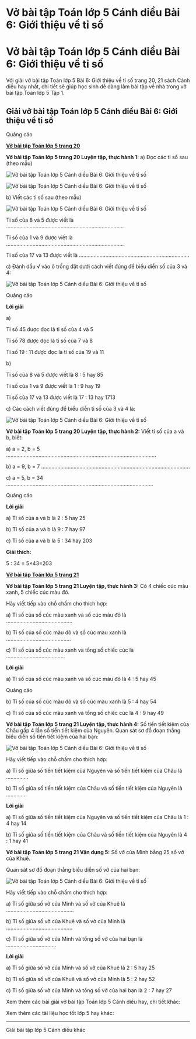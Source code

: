 # Vở bài tập Toán lớp 5 Cánh diều Bài 6: Giới thiệu về tỉ số

# Vở bài tập Toán lớp 5 Cánh diều Bài 6: Giới thiệu về tỉ số

Với giải vở bài tập Toán lớp 5 Bài 6: Giới thiệu về tỉ số trang 20, 21 sách Cánh diều hay nhất, chi tiết sẽ giúp học sinh dễ dàng làm bài tập về nhà trong vở bài tập Toán lớp 5 Tập 1.

## Giải vở bài tập Toán lớp 5 Cánh diều Bài 6: Giới thiệu về tỉ số

Quảng cáo

[**Vở bài tập Toán lớp 5 trang 20**](https://vietjack.com/vbt-toan-5-cd/vbt-toan-lop-5-trang-20.jsp)

**Vở bài tập Toán lớp 5 trang 20 Luyện tập, thực hành 1:** a) Đọc các tỉ số sau (theo mẫu)

![Vở bài tập Toán lớp 5 Cánh diều Bài 6: Giới thiệu về tỉ số](https://vietjack.com/vbt-toan-5-cd/images/bai-6-gioi-thieu-ve-ti-so-7.PNG)

![Vở bài tập Toán lớp 5 Cánh diều Bài 6: Giới thiệu về tỉ số](https://vietjack.com/vbt-toan-5-cd/images/bai-6-gioi-thieu-ve-ti-so-8.PNG)

b) Viết các tỉ số sau (theo mẫu)

![Vở bài tập Toán lớp 5 Cánh diều Bài 6: Giới thiệu về tỉ số](https://vietjack.com/vbt-toan-5-cd/images/bai-6-gioi-thieu-ve-ti-so-9.PNG)

Tỉ số của 8 và 5 được viết là ................................................................................

Tỉ số của 1 và 9 được viết là ................................................................................

Tỉ số của 17 và 13 được viết là ...........................................................................

c) Đánh dấu √ vào ô trống đặt dưới cách viết đúng để biểu diễn số của 3 và 4:

![Vở bài tập Toán lớp 5 Cánh diều Bài 6: Giới thiệu về tỉ số](https://vietjack.com/vbt-toan-5-cd/images/bai-6-gioi-thieu-ve-ti-so-10.PNG)

Quảng cáo

**Lời giải**

a) 

Tỉ số 45 được đọc là tỉ số của 4 và 5

Tỉ số 78 được đọc là tỉ số của 7 và 8

Tỉ số 19 : 11 được đọc là tỉ số của 19 và 11

b) 

Tỉ số của 8 và 5 được viết là 8 : 5 hay 85

Tỉ số của 1 và 9 được viết là 1 : 9 hay 19

Tỉ số của 17 và 13 được viết là 17 : 13 hay 1713

c) Các cách viết đúng để biểu diễn tỉ số của 3 và 4 là:

![Vở bài tập Toán lớp 5 Cánh diều Bài 6: Giới thiệu về tỉ số](https://vietjack.com/vbt-toan-5-cd/images/bai-6-gioi-thieu-ve-ti-so-11.PNG)

**Vở bài tập Toán lớp 5 trang 20 Luyện tập, thực hành 2:** Viết tỉ số của a và b, biết:

a) a = 2, b = 5 ......................................................................................................

b) a = 9, b = 7 .....................................................................................................

c) a = 5, b = 34 ....................................................................................................

Quảng cáo

**Lời giải**

a) Tỉ số của a và b là 2 : 5 hay 25

b) Tỉ số của a và b là 9 : 7 hay 97

c) Tỉ số của a và b là 5 : 34 hay 203

**Giải thích:**

5 : 34 = 5×43=203

[**Vở bài tập Toán lớp 5 trang 21**](https://vietjack.com/vbt-toan-5-cd/vbt-toan-lop-5-trang-21.jsp)

**Vở bài tập Toán lớp 5 trang 21 Luyện tập, thực hành 3:** Có 4 chiếc cúc màu xanh, 5 chiếc cúc màu đỏ.

Hãy viết tiếp vào chỗ chấm cho thích hợp:

a) Tỉ số của số cúc màu xanh và số cúc màu đỏ là .............................................

b) Tỉ số của số cúc màu đỏ và số cúc màu xanh là ............................................

c) Tỉ số của số cúc màu xanh và tổng số chiếc cúc là ........................................

**Lời giải**

a) Tỉ số của số cúc màu xanh và số cúc màu đỏ là 4 : 5 hay 45

Quảng cáo

b) Tỉ số của số cúc màu đỏ và số cúc màu xanh là 5 : 4 hay 54

c) Tỉ số của số cúc màu xanh và tổng số chiếc cúc là 4 : 9 hay 49

**Vở bài tập Toán lớp 5 trang 21 Luyện tập, thực hành 4:** Số tiền tiết kiệm của Châu gấp 4 lần số tiền tiết kiệm của Nguyên. Quan sát sơ đồ đoạn thẳng biểu diễn số tiền tiết kiệm của hai bạn: 

![Vở bài tập Toán lớp 5 Cánh diều Bài 6: Giới thiệu về tỉ số](https://vietjack.com/vbt-toan-5-cd/images/bai-6-gioi-thieu-ve-ti-so-12.PNG)

Hãy viết tiếp vào chỗ chấm cho thích hợp:

a) Tỉ số giữa số tiền tiết kiệm của Nguyên và số tiền tiết kiệm của Châu là ...............

b) Tỉ số giữa số tiền tiết kiệm của Châu và số tiền tiết kiệm của Nguyên là ..............

**Lời giải**

a) Tỉ số giữa số tiền tiết kiệm của Nguyên và số tiền tiết kiệm của Châu là 1 : 4 hay 14

b) Tỉ số giữa số tiền tiết kiệm của Châu và số tiền tiết kiệm của Nguyên là 4 : 1 hay 41

**Vở bài tập Toán lớp 5 trang 21 Vận dụng 5:** Số vở của Minh bằng 25 số vở của Khuê.

Quan sát sơ đồ đoạn thẳng biểu diễn số vở của hai bạn:

![Vở bài tập Toán lớp 5 Cánh diều Bài 6: Giới thiệu về tỉ số](https://vietjack.com/vbt-toan-5-cd/images/bai-6-gioi-thieu-ve-ti-so-13.PNG)

Hãy viết tiếp vào chỗ chấm cho thích hợp:

a) Tỉ số giữa số vở của Minh và số vở của Khuê là ..............................................

b) Tỉ số giữa số vở của Khuê và số vở của Minh là .............................................

c) Tỉ số giữa số vở của Minh và tổng số vở của hai bạn là ..................................

**Lời giải**

a) Tỉ số giữa số vở của Minh và số vở của Khuê là 2 : 5 hay 25

b) Tỉ số giữa số vở của Khuê và số vở của Minh là 5 : 2 hay 52

c) Tỉ số giữa số vở của Minh và tổng số vở của hai bạn là 2 : 7 hay 27

Xem thêm các bài giải vở bài tập Toán lớp 5 Cánh diều hay, chi tiết khác:

Xem thêm các tài liệu học tốt lớp 5 hay khác:

* * *

Giải bài tập lớp 5 Cánh diều khác
